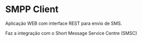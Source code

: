 # SMPP Client

Aplicação WEB com interface REST para envio de SMS.

Faz a integração com o Short Message Service Centre (SMSC) 
